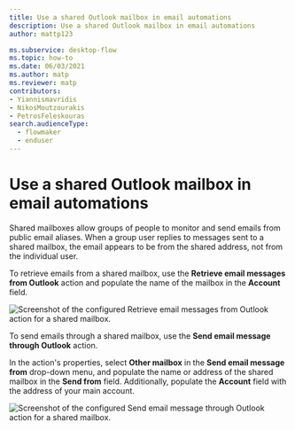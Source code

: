 ```yaml
---
title: Use a shared Outlook mailbox in email automations
description: Use a shared Outlook mailbox in email automations
author: mattp123

ms.subservice: desktop-flow
ms.topic: how-to
ms.date: 06/03/2021
ms.author: matp
ms.reviewer: matp
contributors:
- Yiannismavridis
- NikosMoutzourakis
- PetrosFeleskouras
search.audienceType: 
  - flowmaker
  - enduser
---
```


# Use a shared Outlook mailbox in email automations

Shared mailboxes allow groups of people to monitor and send emails from public email aliases. When a group user replies to messages sent to a shared mailbox, the email appears to be from the shared address, not from the individual user.

To retrieve emails from a shared mailbox, use the **Retrieve email messages from Outlook** action and populate the name of the mailbox in the **Account** field.

![Screenshot of the configured Retrieve email messages from Outlook action for a shared mailbox.](media/outlook-shared-mailbox/retrieve-email-messages-outlook-shared-mailbox.png)

To send emails through a shared mailbox, use the **Send email message through Outlook** action. 

In the action's properties, select **Other mailbox** in the **Send email message from** drop-down menu, and populate the name or address of the shared mailbox in the **Send from** field. Additionally, populate the **Account** field with the address of your main account.

![Screenshot of the configured Send email message through Outlook action for a shared mailbox.](media/outlook-shared-mailbox/send-email-message-outlook-shared-mailbox.png)
